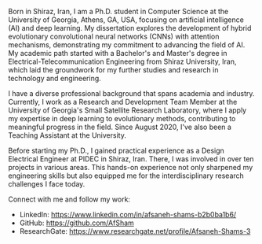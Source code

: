 
Born in Shiraz, Iran, I am a Ph.D. student in Computer Science at the University of Georgia, Athens, GA, USA, focusing on artificial intelligence (AI) and deep learning. My dissertation explores the development of hybrid evolutionary convolutional neural networks (CNNs) with attention mechanisms, demonstrating my commitment to advancing the field of AI. My academic path started with a Bachelor's and Master's degree in Electrical-Telecommunication Engineering from Shiraz University, Iran, which laid the groundwork for my further studies and research in technology and engineering.

I have a diverse professional background that spans academia and industry. Currently, I work as a Research and Development Team Member at the University of Georgia's Small Satellite Research Laboratory, where I apply my expertise in deep learning to evolutionary methods, contributing to meaningful progress in the field. Since August 2020, I've also been a Teaching Assistant at the University.

Before starting my Ph.D., I gained practical experience as a Design Electrical Engineer at PIDEC in Shiraz, Iran. There, I was involved in over ten projects in various areas. This hands-on experience not only sharpened my engineering skills but also equipped me for the interdisciplinary research challenges I face today.

Connect with me and follow my work:

- LinkedIn: https://www.linkedin.com/in/afsaneh-shams-b2b0ba1b6/
- GitHub: https://github.com/AfSham
- ResearchGate: https://www.researchgate.net/profile/Afsaneh-Shams-3

